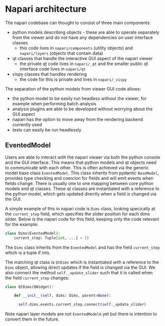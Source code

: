 # Napari architecture

The napari codebase can thought to consist of three main components:

* python models describing objects - these are able to operate separately from
  the viewer and do not have any dependencies on user interface classes
    * this code lives in `napari/components` (utility objects) and
     `napari/layers` (objects that contain data)
* qt classes that handle the interactive GUI aspect of the napari viewer
    * the private qt code lives in `napari/_qt` and the smaller public qt
      interface code lives in `napari/qt`
* vispy classes that handles rendering
    * the code for this is private and lives in `napari/_vispy`

The separation of the python models from viewer GUI code allows:

* the python model to be easily run headless without the viewer, for example
  when performing batch analysis
* analysis plugins are able to be developed without worrying about the GUI
  aspect
* napari has the option to move away from the rendering backend currently used
* tests can easily be run headlessly

## EventedModel

Users are able to interact with the napari viewer via both the python console
and the GUI interface. This means that python models and qt objects
need to communicate with each other. This is often achieved via the generic
model base class `EventedModel`. This class inherits from pydantic `BaseModel`,
provides type checking and coercion for fields and will emit events when
fields change. There is usually one to one mapping between core python
models and qt classes. These qt classes are instantiated with a reference to
the python model, which gets updated directly when a field is changed via the
GUI.

A simple example of this in napari code is `Dims` class, looking specically at
the `current_step` field, which specifies the slider position for each dims
slider. Below is the napari code for this field, keeping only the code relevant
for the example:

```python
class Dims(EventedModel):
    current_step: Tuple[int, ...] = ()
```

The `Dims` class inherits from the `EventedModel` and has the field
`current_step` which is a tuple if ints.

The matching qt class is `QtDims` which is instantiated with a reference to
the `Dims` object, allowing direct updates if the field is changed via the GUI.
We also connect the method `self._update_slider` such that it is called
when the field `current_step` changes:

```python
class QtDims(QWidget):

    def __init__(self, dims: Dims, parent=None):

      self.dims.events.current_step.connect(self._update_slider)
```

Note napari layer models are not `EventedModel`s yet but there is intention
to convert them in the future.
